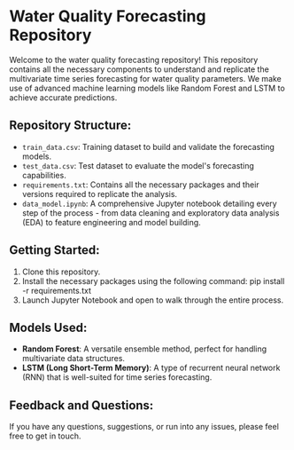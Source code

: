 # Water Quality Forecasting Repository

Welcome to the water quality forecasting repository! This repository contains all the necessary components to understand and replicate the multivariate time series forecasting for water quality parameters. We make use of advanced machine learning models like Random Forest and LSTM to achieve accurate predictions.

## Repository Structure:
- `train_data.csv`: Training dataset to build and validate the forecasting models.
- `test_data.csv`: Test dataset to evaluate the model's forecasting capabilities.
- `requirements.txt`: Contains all the necessary packages and their versions required to replicate the analysis.
- `data_model.ipynb`: A comprehensive Jupyter notebook detailing every step of the process - from data cleaning and exploratory data analysis (EDA) to feature engineering and model building.

## Getting Started:
1. Clone this repository.
2. Install the necessary packages using the following command: pip install -r requirements.txt
3. Launch Jupyter Notebook and open to walk through the entire process.

## Models Used:
- **Random Forest**: A versatile ensemble method, perfect for handling multivariate data structures.
- **LSTM (Long Short-Term Memory)**: A type of recurrent neural network (RNN) that is well-suited for time series forecasting.

## Feedback and Questions:
If you have any questions, suggestions, or run into any issues, please feel free to get in touch.
